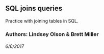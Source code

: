 ## SQL joins queries

Practice with joining tables in SQL.

### Authors: Lindsey Olson & Brett Miller
###### 6/6/2017
